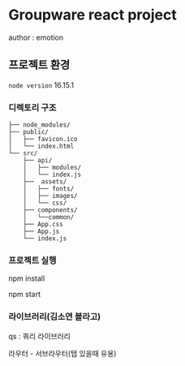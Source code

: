 # Groupware react project

author : emotion

## 프로젝트 환경

`node version` 16.15.1

### 디렉토리 구조

```
├── node_modules/
├── public/
│	├── favicon.ico
│	└── index.html
└── src/
	├── api/
	│	├── modules/
	│	└── index.js
	├──  assets/
	│	├── fonts/
	│	├── images/
	│	└── css/
	├── components/
	│	└──common/    
	├── App.css
	├── App.js
	└── index.js
```

### 프로젝트 실행

npm install 

npm start


### 라이브러리(김소연 볼라고)

qs : 쿼리 라이브러리

라우터 - 서브라우터(탭 있을때 유용)


